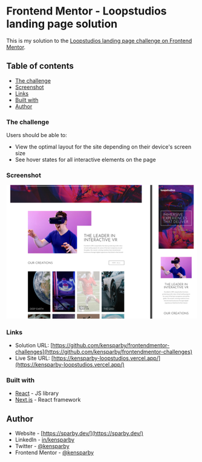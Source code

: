 # Frontend Mentor - Loopstudios landing page solution

This is my solution to the [Loopstudios landing page challenge on Frontend Mentor](https://www.frontendmentor.io/challenges/loopstudios-landing-page-N88J5Onjw).

## Table of contents

- [The challenge](#the-challenge)
- [Screenshot](#screenshot)
- [Links](#links)
- [Built with](#built-with)
- [Author](#author)

### The challenge

Users should be able to:

- View the optimal layout for the site depending on their device's screen size
- See hover states for all interactive elements on the page

### Screenshot

![Screenshot of solution](./screenshot.png?raw=true)

### Links

- Solution URL: [https://github.com/kensparby/frontendmentor-challenges](https://github.com/kensparby/frontendmentor-challenges)
- Live Site URL: [https://kensparby-loopstudios.vercel.app/](https://kensparby-loopstudios.vercel.app/)

### Built with

- [React](https://reactjs.org/) - JS library
- [Next.js](https://nextjs.org/) - React framework

## Author

- Website - [https://sparby.dev/](https://sparby.dev/)
- LinkedIn - [in/kensparby](https://www.linkedin.com/in/kensparby/)
- Twitter - [@kensparby](https://www.twitter.com/kensparby)
- Frontend Mentor - [@kensparby](https://www.frontendmentor.io/profile/kensparby)

